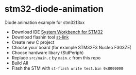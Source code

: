 # stm32-diode-animation
Diode animation example for stm32f3xx

- Download IDE [System Workbench for STM32](https://www.st.com/en/development-tools/sw4stm32.html)
- Download flashin tool [st-link](https://github.com/texane/stlink)
- Create new C project
- Choose your board (for example STM32F3 Nucleo F303ZE)
- Choose hardware libary (StdPeriph)
- Replace `src/main.c` by `main.c` from this repo
- Build All
- Flash the STM with `st-flash write test.bin 0x8000000`
